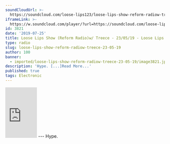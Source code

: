 ```yaml
---
soundCloudUrl: >-
  https://soundcloud.com/loose-lips123/loose-lips-show-reform-radiow-treece-230519
iframeLink: >-
  https://w.soundcloud.com/player/?url=https://soundcloud.com/loose-lips123/loose-lips-show-reform-radiow-treece-230519&color=00aabb&auto_play=false&hide_related=false&show_comments=true&show_user=true&show_reposts=false
id: 3821
date: '2019-07-25'
title: Loose Lips Show (Reform Radio)w/ Treece - 23/05/19 - Loose Lips
type: radio
slug: loose-lips-show-reform-radiow-treece-23-05-19
author: 100
banner:
  - imported/loose-lips-show-reform-radiow-treece-23-05-19/image3821.jpeg
description: 'Hype. [...]Read More...'
published: true
tags: Electronic
---
```

<iframe id="sc-widget" title="title" width="100" height="160" scrolling="no" frameborder="yes" allow="autoplay" src="https://w.soundcloud.com/player/?url=https://soundcloud.com/loose-lips123/loose-lips-show-reform-radiow-treece-230519&amp;color=00aabb&amp;auto_play=false&amp;hide_related=false&amp;show_comments=true&amp;show_user=true&amp;show_reposts=false"></iframe>
---
Hype.